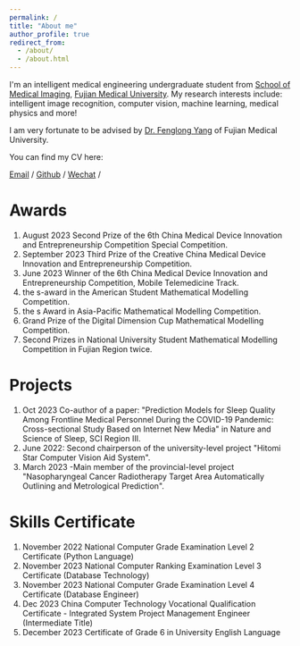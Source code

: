 ```yaml
---
permalink: /
title: "About me"
author_profile: true
redirect_from: 
  - /about/
  - /about.html
---
```


I'm an intelligent medical engineering undergraduate student from [School of Medical Imaging](https://yxxy.fjmu.edu.cn/), [Fujian Medical University](https://www.fjmu.edu.cn/). My research interests include: intelligent image recognition, computer vision,  machine learning, medical physics and more!

I am very fortunate to be advised by [Dr. Fenglong Yang](http://lab.malab.cn/~yangfl/) of Fujian Medical University.

You can find my CV here: 

[Email](mailto:sweet66661@outlook.com) / [Github](https://github.com/wangziyingly) / [Wechat](../images/wechat.jpg) / 


Awards
======
1. August 2023 Second Prize of the 6th China Medical Device Innovation and Entrepreneurship Competition Special Competition.
1. September 2023 Third Prize of the Creative China Medical Device Innovation and Entrepreneurship Competition. 
1. June 2023 Winner of the 6th China Medical Device Innovation and Entrepreneurship Competition, Mobile Telemedicine Track.
1. the s-award in the American Student Mathematical Modelling Competition.
1. the s Award in Asia-Pacific Mathematical Modelling Competition.  
1. Grand Prize of the Digital Dimension Cup Mathematical Modelling Competition.
1. Second Prizes in National University Student Mathematical Modelling Competition in Fujian Region twice.

Projects
======
1. Oct 2023 Co-author of a paper: "Prediction Models for Sleep Quality Among Frontline Medical Personnel During the COVID-19 Pandemic: Cross-sectional Study Based on Internet New Media" in Nature and Science of Sleep, SCI Region III.
2. June 2022: Second chairperson of the university-level project "Hitomi Star Computer Vision Aid System".
3. March 2023 -Main member of the provincial-level project "Nasopharyngeal Cancer Radiotherapy Target Area Automatically Outlining and Metrological Prediction".

Skills Certificate
======
1. November 2022 National Computer Grade Examination Level 2 Certificate (Python Language)
2. November 2023 National Computer Ranking Examination Level 3 Certificate (Database Technology)
3. November 2023 National Computer Grade Examination Level 4 Certificate (Database Engineer)
4. Dec 2023 China Computer Technology Vocational Qualification Certificate - Integrated System Project Management Engineer (Intermediate Title)
5. December 2023 Certificate of Grade 6 in University English Language
